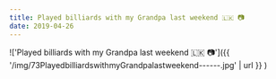 ```yaml
---
title: Played billiards with my Grandpa last weekend 🇱🇰 📷
date: 2019-04-26
---
```


!['Played billiards with my Grandpa last weekend 🇱🇰 📷']({{ '/img/73PlayedbilliardswithmyGrandpalastweekend------.jpg' | url }} )
<br>
